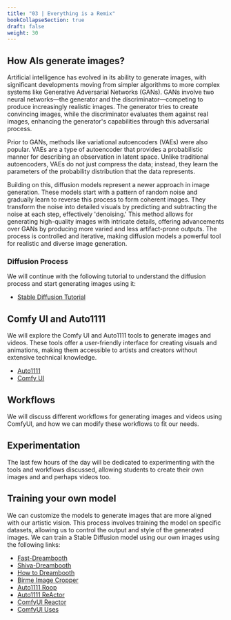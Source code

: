 ```yaml
---
title: "03 | Everything is a Remix"
bookCollapseSection: true
draft: false
weight: 30
---
```


## How AIs generate images?

Artificial intelligence has evolved in its ability to generate images, with significant developments moving from simpler algorithms to more complex systems like Generative Adversarial Networks (GANs). GANs involve two neural networks—the generator and the discriminator—competing to produce increasingly realistic images. The generator tries to create convincing images, while the discriminator evaluates them against real images, enhancing the generator's capabilities through this adversarial process.

Prior to GANs, methods like variational autoencoders (VAEs) were also popular. VAEs are a type of autoencoder that provides a probabilistic manner for describing an observation in latent space. Unlike traditional autoencoders, VAEs do not just compress the data; instead, they learn the parameters of the probability distribution that the data represents.

Building on this, diffusion models represent a newer approach in image generation. These models start with a pattern of random noise and gradually learn to reverse this process to form coherent images. They transform the noise into detailed visuals by predicting and subtracting the noise at each step, effectively 'denoising.' This method allows for generating high-quality images with intricate details, offering advancements over GANs by producing more varied and less artifact-prone outputs. The process is controlled and iterative, making diffusion models a powerful tool for realistic and diverse image generation.

### Diffusion Process

We will continue with the following tutorial to understand the diffusion process and start generating images using it:

- [Stable Diffusion Tutorial](../../../../tutorials/ai-generators/image/stable-diffusion/)

## Comfy UI and Auto1111

We will explore the Comfy UI and Auto1111 tools to generate images and videos. These tools offer a user-friendly interface for creating visuals and animations, making them accessible to artists and creators without extensive technical knowledge.

- [Auto1111](../../../../tutorials/ai-generators/image/stable-diffusion/)
- [Comfy UI](../../../../tutorials/ai-generators/image/comfy-ui/)

## Workflows

We will discuss different workflows for generating images and videos using ComfyUI, and how we can modify these workflows to fit our needs.

## Experimentation

The last few hours of the day will be dedicated to experimenting with the tools and workflows discussed, allowing students to create their own images and and perhaps videos too.

## Training your own model

We can customize the models to generate images that are more aligned with our artistic vision. This process involves training the model on specific datasets, allowing us to control the output and style of the generated images. We can train a Stable Diffusion model using our own images using the following links:

- [Fast-Dreambooth](https://colab.research.google.com/github/TheLastBen/fast-stable-diffusion/blob/main/fast-DreamBooth.ipynb#scrollTo=O3KHGKqyeJp9)
- [Shiva-Dreambooth](https://colab.research.google.com/github/ShivamShrirao/diffusers/blob/main/examples/dreambooth/DreamBooth_Stable_Diffusion.ipynb)
- [How to Dreambooth](https://stable-diffusion-art.com/dreambooth/)
- [Birme Image Cropper](https://www.birme.net/?target_width=512&target_height=512)
- [Auto1111 Roop](https://github.com/s0md3v/sd-webui-roop)
- [Auto1111 ReActor](https://github.com/Gourieff/sd-webui-reactor)
- [ComfyUI Reactor](https://github.com/Gourieff/comfyui-reactor-node)
- [ComfyUI Uses](https://www.youtube.com/watch?v=fUcDAExxndQ)
